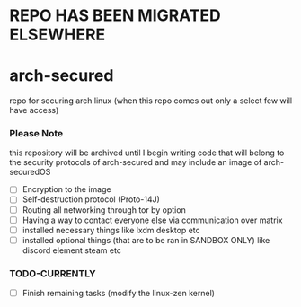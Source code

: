 # REPO HAS BEEN MIGRATED ELSEWHERE

# arch-secured
repo for securing arch linux (when this repo comes out only a select few will have access)

### Please Note
this repository will be archived until I begin writing code that will belong to the security protocols of arch-secured and may include an image of arch-securedOS

- [ ] Encryption to the image
- [ ] Self-destruction protocol (Proto-14J)
- [ ] Routing all networking through tor by option
- [ ] Having a way to contact everyone else via communication over matrix
- [ ] installed necessary things like lxdm desktop etc
- [ ] installed optional things (that are to be ran in SANDBOX ONLY) like discord element steam etc

### TODO-CURRENTLY
- [ ] Finish remaining tasks (modify the linux-zen kernel)



